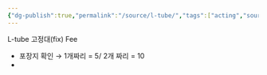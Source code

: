 ```yaml
---
{"dg-publish":true,"permalink":"/source/l-tube/","tags":["acting","source"],"created":"2025-08-13T17:55:25.706+09:00","updated":"2025-08-16T13:39:45.346+09:00"}
---
```


L-tube 고정대(fix) Fee
- 포장지 확인 → 1개짜리 = 5/ 2개 짜리 = 10
- 